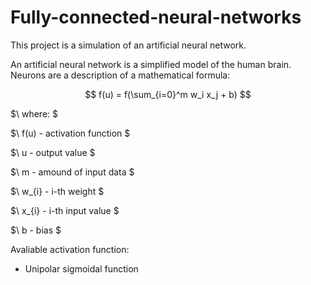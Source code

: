 # Fully-connected-neural-networks

This project is a simulation of an artificial neural network.

An artificial neural network is a simplified model of the human brain. Neurons are a description of a mathematical formula:

$$ f(u) = f(\sum_{i=0}^m w_i x_j + b) $$

$\ where: \$

$\ f(u) - activation function \$

$\ u - output value \$

$\ m - amound of input data \$

$\ w_{i} - i-th weight \$

$\ x_{i} - i-th input value \$

$\ b - bias \$

Avaliable activation function:
- Unipolar sigmoidal function
